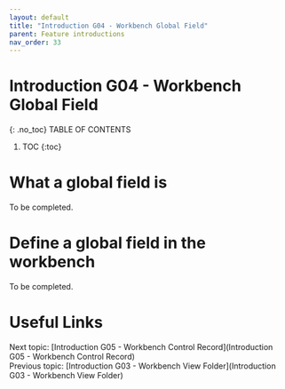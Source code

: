```yaml
---
layout: default
title: "Introduction G04 - Workbench Global Field"
parent: Feature introductions
nav_order: 33
---
```


# Introduction G04 - Workbench Global Field
{: .no_toc}
TABLE OF CONTENTS 
1. TOC
{:toc}  

# What a global field is
To be completed.  
  
# Define a global field in the workbench
To be completed.  
  


# Useful Links
Next topic: [Introduction G05 - Workbench Control Record](Introduction G05 - Workbench Control Record)  
Previous topic: [Introduction G03 - Workbench View Folder](Introduction G03 - Workbench View Folder)  
